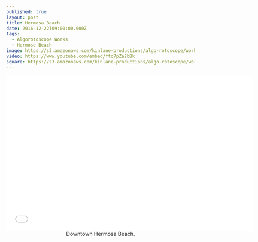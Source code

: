 ```yaml
---
published: true
layout: post
title: Hermosa Beach
date: 2016-12-22T09:00:00.000Z
tags:
  - Algorotoscope Works
  - Hermose Beach
image: https://s3.amazonaws.com/kinlane-productions/algo-rotoscope/working/hermosa-beach.png
video: https://www.youtube.com/embed/ftq7pZa2bBk
square: https://s3.amazonaws.com/kinlane-productions/algo-rotoscope/working/hermosa-beach-square.png
---
```

<center><iframe width="660" height="415" src="{{ page.video }}" frameborder="0" allowfullscreen></iframe></center>
<center>Downtown Hermosa Beach.</center>
